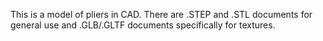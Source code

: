 This is a model of pliers in CAD. There are .STEP and .STL documents for general use and .GLB/.GLTF documents specifically for textures.